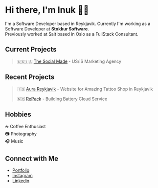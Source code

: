 # Hi there, I'm Inuk 👋🏻
I'm a Software Developer based in Reykjavik. Currently I'm working as a Software Developer at <strong>Stokkur Software</strong>. <br/> Previously worked at Salt based in Oslo as a FullStack Consultant.

## Current Projects <br/>
> 🇺🇸🇮🇸 [The Social Made](https://www.thesocialmade.com/) - US/IS Marketing Agency <br/>

## Recent Projects <br/>
> 🇮🇸 [Aura Reykjavik](https://www.aurareykjavik.com/) - Website for Amazing Tattoo Shop in Reykjavik
> 
> 🇳🇴 [RePack](https://www.repack.no/) - Building Battery Cloud Service 

## Hobbies
☕️ Coffee Enthusiast <br/>
📷 Photography <br/>
🎧 Music 

## Connect with Me
- [Portfolio](https://www.ryjewsky.com/) <br/>
- [Instagram](https://www.instagram.com/ryjewsky/) <br/>
- [Linkedin](https://www.linkedin.com/in/marcin-inuk-ryjewski-793505198/?originalSubdomain=is)

